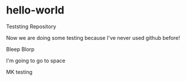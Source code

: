 
# hello-world
Teststing Repository

Now we are doing some testing because I've never used github before!

Bleep Blorp

I'm going to go to space

MK testing
